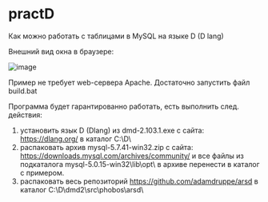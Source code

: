 # practD
Как можно работать с таблицами в MySQL на языке D (D lang)

Внешний вид окна в браузере:

![image](https://github.com/alex1543/practD/assets/10297748/8d555ff5-ed67-4abd-b5ab-a479446d2e20)

Пример не требует web-сервера Apache. Достаточно запустить файл build.bat

Программа будет гарантированно работать, есть выполнить след. действия:
1) установить язык D (Dlang) из dmd-2.103.1.exe с сайта: https://dlang.org/ в каталог C:\D\
2) распаковать архив mysql-5.7.41-win32.zip с сайта: https://downloads.mysql.com/archives/community/ и все файлы из подкаталога mysql-5.0.15-win32\lib\opt\ в архиве перенести в каталог с примером.
3) распаковать весь репозиторий https://github.com/adamdruppe/arsd в каталог C:\D\dmd2\src\phobos\arsd\
